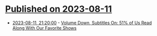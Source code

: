 # [Published on 2023-08-11](index.md)

* [2023-08-11, 21:20:00](https://entertainment.slashdot.org/story/23/08/11/0929233/volume-down-subtitles-on-51-of-us-read-along-with-our-favorite-shows?utm_source=rss1.0mainlinkanon&utm_medium=feed) - [Volume Down, Subtitles On: 51% of Us Read Along With Our Favorite Shows](https://entertainment.slashdot.org/story/23/08/11/0929233/volume-down-subtitles-on-51-of-us-read-along-with-our-favorite-shows?utm_source=rss1.0mainlinkanon&utm_medium=feed)
